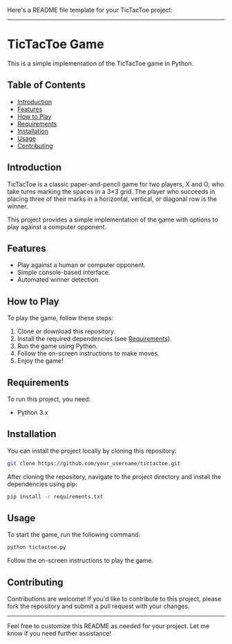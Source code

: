 Here's a README file template for your TicTacToe project:

---

# TicTacToe Game

This is a simple implementation of the TicTacToe game in Python.

## Table of Contents

- [Introduction](#introduction)
- [Features](#features)
- [How to Play](#how-to-play)
- [Requirements](#requirements)
- [Installation](#installation)
- [Usage](#usage)
- [Contributing](#contributing)

## Introduction

TicTacToe is a classic paper-and-pencil game for two players, X and O, who take turns marking the spaces in a 3×3 grid. The player who succeeds in placing three of their marks in a horizontal, vertical, or diagonal row is the winner.

This project provides a simple implementation of the game with options to play against a computer opponent.

## Features

- Play against a human or computer opponent.
- Simple console-based interface.
- Automated winner detection.

## How to Play

To play the game, follow these steps:

1. Clone or download this repository.
2. Install the required dependencies (see [Requirements](#requirements)).
3. Run the game using Python.
4. Follow the on-screen instructions to make moves.
5. Enjoy the game!

## Requirements

To run this project, you need:

- Python 3.x

## Installation

You can install the project locally by cloning this repository:

```bash
git clone https://github.com/your_username/tictactoe.git
```

After cloning the repository, navigate to the project directory and install the dependencies using pip:

```bash
pip install -r requirements.txt
```

## Usage

To start the game, run the following command:

```bash
python tictactoe.py
```

Follow the on-screen instructions to play the game.

## Contributing

Contributions are welcome! If you'd like to contribute to this project, please fork the repository and submit a pull request with your changes.


---

Feel free to customize this README as needed for your project. Let me know if you need further assistance!
